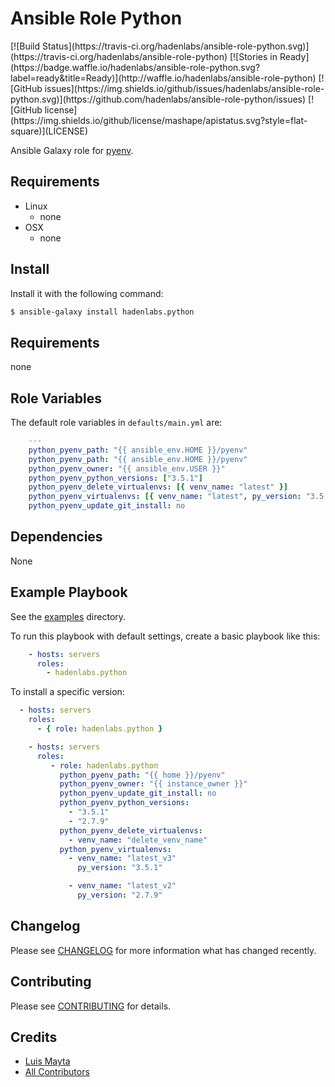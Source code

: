 # Ansible Role Python

<span class="badges" align="center">
[![Build Status](https://travis-ci.org/hadenlabs/ansible-role-python.svg)](https://travis-ci.org/hadenlabs/ansible-role-python)
[![Stories in Ready](https://badge.waffle.io/hadenlabs/ansible-role-python.svg?label=ready&title=Ready)](http://waffle.io/hadenlabs/ansible-role-python)
[![GitHub issues](https://img.shields.io/github/issues/hadenlabs/ansible-role-python.svg)](https://github.com/hadenlabs/ansible-role-python/issues)
[![GitHub license](https://img.shields.io/github/license/mashape/apistatus.svg?style=flat-square)](LICENSE)
</span>


Ansible Galaxy role for [pyenv](link-pyenv).

## Requirements

 - Linux
   - none
 - OSX
   - none


## Install

Install it with the following command:

```bash
$ ansible-galaxy install hadenlabs.python
```

## Requirements

none

## Role Variables

The default role variables in `defaults/main.yml` are:

```yaml
    ---
    python_pyenv_path: "{{ ansible_env.HOME }}/pyenv"
    python_pyenv_path: "{{ ansible_env.HOME }}/pyenv"
    python_pyenv_owner: "{{ ansible_env.USER }}"
    python_pyenv_python_versions: ["3.5.1"]
    python_pyenv_delete_virtualenvs: [{ venv_name: "latest" }]
    python_pyenv_virtualenvs: [{ venv_name: "latest", py_version: "3.5.1" }]
    python_pyenv_update_git_install: no

```

## Dependencies

None


## Example Playbook

See the [examples](./examples/) directory.

To run this playbook with default settings, create a basic playbook like this:

```yaml
    - hosts: servers
      roles:
        - hadenlabs.python
```


To install a specific version:

```yaml
  - hosts: servers
    roles:
      - { role: hadenlabs.python }
```

```yaml
    - hosts: servers
      roles:
         - role: hadenlabs.python
           python_pyenv_path: "{{ home }}/pyenv"
           python_pyenv_owner: "{{ instance_owner }}"
           python_pyenv_update_git_install: no
           python_pyenv_python_versions:
             - "3.5.1"
             - "2.7.9"
           python_pyenv_delete_virtualenvs:
             - venv_name: "delete_venv_name"
           python_pyenv_virtualenvs:
             - venv_name: "latest_v3"
               py_version: "3.5.1"

             - venv_name: "latest_v2"
               py_version: "2.7.9"
```

## Changelog

Please see [CHANGELOG](CHANGELOG.md) for more information what has changed recently.

## Contributing

Please see [CONTRIBUTING](CONTRIBUTING.md) for details.

## Credits

- [Luis Mayta][link-luis]
- [All Contributors][link-contributors]


<!-- Other -->

[link-pyenv]: https://github.com/yyuu/pyenv
[link-luis]: https://github.com/luismayta
[link-contributors]: contributors
